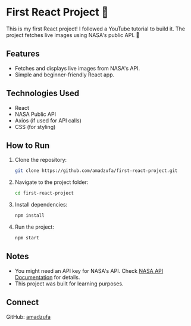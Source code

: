 # First React Project 🚀

This is my first React project! I followed a YouTube tutorial to build it. The project fetches live images using NASA's public API. 🌌

## Features
- Fetches and displays live images from NASA's API.
- Simple and beginner-friendly React app.

## Technologies Used
- React
- NASA Public API
- Axios (if used for API calls)
- CSS (for styling)

## How to Run
1. Clone the repository:
   ```sh
   git clone https://github.com/amadzufa/first-react-project.git
   ```
2. Navigate to the project folder:
   ```sh
   cd first-react-project
   ```
3. Install dependencies:
   ```sh
   npm install
   ```
4. Run the project:
   ```sh
   npm start
   ```

## Notes
- You might need an API key for NASA's API. Check [NASA API Documentation](https://api.nasa.gov/) for details.
- This project was built for learning purposes.

## Connect
GitHub: [amadzufa](https://github.com/amadzufa)

